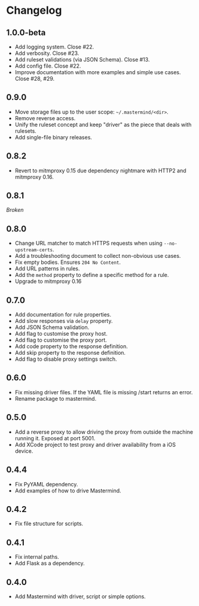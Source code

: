 # Changelog

## 1.0.0-beta

* Add logging system. Close #22.
* Add verbosity. Close #23.
* Add ruleset validations (via JSON Schema). Close #13.
* Add config file. Close #22.
* Improve documentation with more examples and simple use cases. Close #28, #29.

## 0.9.0

* Move storage files up to the user scope: `~/.mastermind/<dir>`.
* Remove reverse access.
* Unify the ruleset concept and keep "driver" as the piece that deals with rulesets.
* Add single-file binary releases.


## 0.8.2

* Revert to mitmproxy 0.15 due dependency nightmare with HTTP2 and mitmproxy 0.16.

## 0.8.1

_Broken_

## 0.8.0

* Change URL matcher to match HTTPS requests when using `--no-upstream-certs`.
* Add a troubleshooting document to collect non-obvious use cases.
* Fix empty bodies.  Ensures `204 No Content`.
* Add URL patterns in rules.
* Add the `method` property to define a specific method for a rule.
* Upgrade to mitmproxy 0.16

## 0.7.0

* Add documentation for rule properties.
* Add slow responses via `delay` property.
* Add JSON Schema validation.
* Add flag to customise the proxy host.
* Add flag to customise the proxy port.
* Add code property to the response definition.
* Add skip property to the response definition.
* Add flag to disable proxy settings switch.

## 0.6.0

* Fix missing driver files.  If the YAML file is missing /start returns an error.
* Rename package to mastermind.

## 0.5.0

* Add a reverse proxy to allow driving the proxy from outside the machine running it.  Exposed at port 5001.
* Add XCode project to test proxy and driver availability from a iOS device.

## 0.4.4

* Fix PyYAML dependency.
* Add examples of how to drive Mastermind.

## 0.4.2

* Fix file structure for scripts.

## 0.4.1

* Fix internal paths.
* Add Flask as a dependency.

## 0.4.0

* Add Mastermind with driver, script or simple options.

